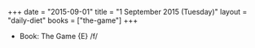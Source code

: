 +++
date = "2015-09-01"
title = "1 September 2015 (Tuesday)"
layout = "daily-diet"
books = ["the-game"]
+++


* Book: The Game {E} /f/